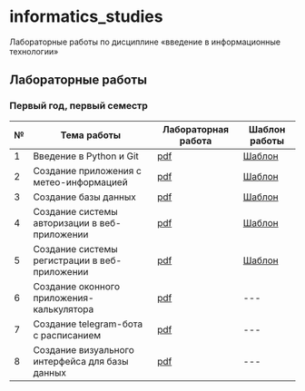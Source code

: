 # informatics_studies

Лабораторные работы по дисциплине «введение в информационные технологии»

## Лабораторные работы

### Первый год, первый семестр

| № | Тема работы | Лабораторная работа | Шаблон работы |
|---|-------------|---------------------| ------------- |
| 1 | Введение в Python и Git | [pdf](laboratory_works/year_1/semester_1/laboratory_1/task.pdf) | [Шаблон](https://github.com/BFI-2202/informatics_laboratories_0) |
| 2 | Создание приложения с метео-информацией | [pdf](laboratory_works/year_1/semester_1/laboratory_2/task.pdf) | [Шаблон](https://github.com/BFI-2202/informatics_laboratories_1) |
| 3 | Создание базы данных | [pdf](laboratory_works/year_1/semester_1/laboratory_3/task.pdf) | [Шаблон](https://github.com/BFI-2202/informatics_laboratories_2) |
| 4 | Создание системы авторизации в веб-приложении | [pdf](laboratory_works/year_1/semester_1/laboratory_4/task.pdf) | [Шаблон](https://github.com/BFI-2202/informatics_laboratories_3) |
| 5 | Создание системы регистрации в веб-приложении | [pdf](laboratory_works/year_1/semester_1/laboratory_5/task.pdf) | [Шаблон](https://github.com/BFI-2202/informatics_laboratories_4) |
| 6 | Создание оконного приложения-калькулятора | [pdf](laboratory_works/year_1/semester_1/laboratory_6/task.pdf) | --- |
| 7 | Создание telegram-бота с расписанием | [pdf](laboratory_works/year_1/semester_1/laboratory_7/task.pdf) | --- |
| 8 | Создание визуального интерфейса для базы данных | [pdf](laboratory_works/year_1/semester_1/laboratory_8/task.pdf) | --- |
